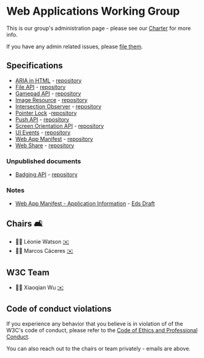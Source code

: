 # Web Applications Working Group

This is our group's administration page - please see our [Charter](https://www.w3.org/2019/05/webapps-charter.html) for more info.

If you have any admin related issues, please [file them](https://github.com/w3c/webappswg/issues).

## Specifications

 * [ARIA in HTML](https://w3.org/TR/html-aria) - [repository](https://github.com/w3c/html-aria/)
 * [File API](https://w3.org/TR/fileAPI) - [repository](https://github.com/w3c/FileAPI/)
 * [Gamepad API](https://w3.org/TR/gamepad) - [repository](https://github.com/w3c/gamepad/)
 * [Image Resource](https://www.w3.org/TR/image-resource) - [repository](https://github.com/w3c/image-resource/)
 * [Intersection Observer](https://w3.org/TR/IntersectionObserver) - [repository](https://github.com/w3c/IntersectionObserver/)
 * [Pointer Lock](https://w3.org/TR/pointerlock) -[repository](https://github.com/w3c/pointerlock/)
 * [Push API](https://w3.org/TR//push-api) - [repository](https://github.com/w3c/push-api/)
 * [Screen Orientation API](http://github.com/w3c/screen-orientation) - [repository](https://github.com/w3c/screen-orientation/)
 * [UI Events](https://w3.org/TR/uievents) - [repository]([repository](https://github.com/w3c/uievents/))
 * [Web App Manifest](https://w3.org/TR/manifest) - [repository](https://github.com/w3c/manifest/)
 * [Web Share](https://w3.org/TR/web-share) - [repository](https://github.com/w3c/web-share/)

### Unpublished documents

 * [Badging API](https://w3c.github.io/badging/) - [repository](https://github.com/w3c/badging)

### Notes

 * [Web App Manifest - Application Information](https://github.com/w3c/manifest-app-info) - [Eds Draft](https://w3c.github.io/manifest-app-info/)

## Chairs 🛋

 * 🦹‍♀️ Léonie Watson [✉️](mailto:lw@tetralogical.com)
 * 🦹‍♂️ Marcos Cáceres [✉️](mailto:marcos@marcosc.com)
 
## W3C Team  

 * 🦹‍♀️ Xiaoqian Wu [✉️](mailto:xiaoqian@w3.org)

## Code of conduct violations

If you experience any behavior that you believe is in violation of of the W3C's code of conduct, please refer to the [ Code of Ethics and Professional Conduct](https://www.w3.org/Consortium/cepc/).

You can also reach out to the chairs or team privately - emails are above.
